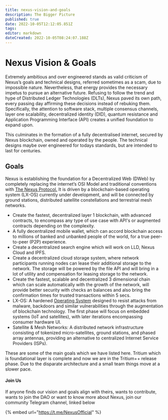 ```yaml
---
title: nexus-vision-and-goals
description: The Bigger Picture
published: true
date: 2022-10-05T12:12:05.851Z
tags: 
editor: markdown
dateCreated: 2022-10-05T08:24:07.188Z
---
```


# Nexus Vision & Goals

Extremely ambitious and over engineered stands as valid criticism of Nexus’s goals and technical designs, referred sometimes as a scam, due to impossible nature. Nevertheless, that energy provides the necessary impetus to pursue an alternative future. Refusing to follow the trend and hype of Distributed Ledger Technologies (DLTs), Nexus paved its own path, every passing day affirming these decisions instead of rebuking them. Specifically, the attention to software stack, multiple consensus channels, layer one scalability, decentralized identity (DID), quantum resistance and Application Programming Interface (API) creates a unified foundation to expand upon.

This culminates in the formation of a fully decentralised internet, secured by Nexus blockchain, owned and operated by the people. The technical designs maybe over engineered for todays standards, but are intended to last for centuries.&#x20;

## Goals &#x20;

Nexus is establishing the foundation for a Decentralized Web (DWeb) by completely replacing the internet’s OSI Model and traditional conventions with [The Nexus Protocol.](https://medium.com/@NexusOfficial/a-new-internet-the-nexus-protocol-6ee1e7f533ad) It is driven by a blockchain-based operating system (LX-OS) currently under development, and will be connected by ground stations, distributed satellite constellations and terrestrial mesh networks.

* Create the fastest, decentralized layer 1 blockchain, with advanced contracts, to encompass any type of use case with API's or augmented contracts depending on the complexity.
* A fully decentralized mobile wallet, which can accord blockchain access to millions of banked and unbanked people of the world, for a true peer-to-peer (P2P) experience.
* Create a decentralized search engine which will work on LLD, Nexus Cloud and IPFS.
* Create a decentralized cloud storage system, where network participants running nodes can lease their additional storage to the network. The storage will be powered by the file API and will bring in a lot of utility and compensation for leasing storage to the network.
* Create the fastest, scalable and decentralized 3 dimensional chain which can scale automatically with the growth of the network, will provide better security with checks an balances and also bring the confirmation times for trusted transactions within 5 secs.
* LX-OS: A hardened [Operating System](https://www.publish0x.com/nexus-blockchain-technical-articles/nexos-the-next-chapter-of-the-nexus-protocol-three-part-seri-xdrowrl) designed to resist attacks from malware, backdoors and similar vulnerabilities through the augmentation of blockchain technology. The first phase will focus on embedded systems (IoT and satellites), with later iterations encompassing consumer hardware UI.
* Satellite & Mesh Networks: A distributed network infrastructure consisting of tokenized micro-satellites, ground stations, and phased array antennas, providing an alternative to centralized Internet Service Providers (ISPs).

These are some of the main goals which we have listed here. Tritium which is foundational layer is complete and now we  are in the Tritium++ release phase. Due to the disparate architecture and a small team things move at a slower pace.&#x20;

#### Join Us

If anyone finds our vision and goals align with theirs, wants to contribute, wants to join the DAO or want to know more about Nexus, join our community Telegram channel, linked below

{% embed url="https://t.me/NexusOfficial" %}
